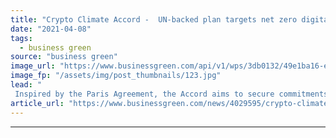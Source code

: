```yaml
---
title: "Crypto Climate Accord -  UN-backed plan targets net zero digital currencies by 2040"
date: "2021-04-08"
tags: 
  - business green
source: "business green"
image_url: "https://www.businessgreen.com/api/v1/wps/3db0132/49e1ba16-ed42-4a27-a5d0-e294889fb837/1/iStock-919509810-bitcoin-crypto-185x114.jpg"
image_fp: "/assets/img/post_thumbnails/123.jpg"
lead: "
 Inspired by the Paris Agreement, the Accord aims to secure commitments right across crypto and fintech sector ahead of COP26 ..."
article_url: "https://www.businessgreen.com/news/4029595/crypto-climate-accord-backed-plan-targets-net-zero-digital-currencies-2040"
---
```


---
